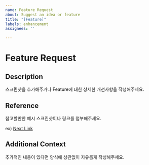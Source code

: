 ```yaml
---
name: Feature Request
about: Suggest an idea or feature
title: "[Feature]"
labels: enhancement
assignees: ''

---
```


# Feature Request

## Description

스크린샷을 추가해주거나 Feature에 대한 상세한 개선사항을 작성해주세요.

## Reference

참고할만한 예시 스크린샷이나 링크를 첨부해주세요.

ex) [Next Link](https://nextjs.org/docs/api-reference/next/link) 

## Additional Context

추가적인 내용이 있다면 양식에 상관없이 자유롭게 작성해주세요.
